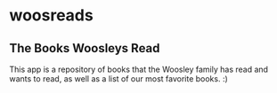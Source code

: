 # woosreads

## The Books Woosleys Read

This app is a repository of books that the Woosley family has read and wants to read, as well as a list of our most favorite books. :) 
